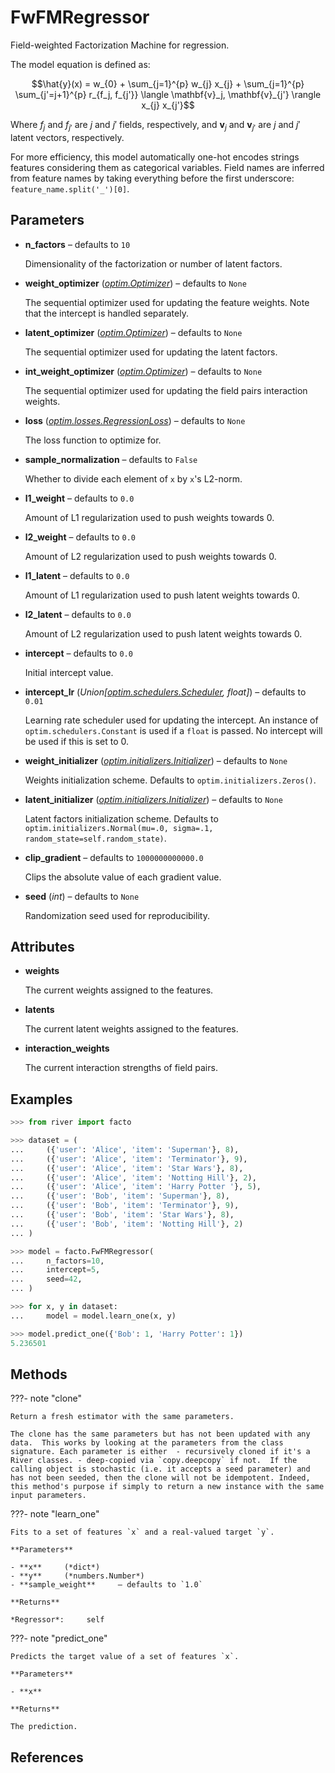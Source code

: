 # FwFMRegressor

Field-weighted Factorization Machine for regression.

The model equation is defined as: 

$$\hat{y}(x) = w_{0} + \sum_{j=1}^{p} w_{j} x_{j}  + \sum_{j=1}^{p} \sum_{j'=j+1}^{p} r_{f_j, f_{j'}} \langle \mathbf{v}_j, \mathbf{v}_{j'} \rangle x_{j} x_{j'}$$ 

Where $f_j$ and $f_{j'}$ are $j$ and $j'$ fields, respectively, and $\mathbf{v}_j$ and $\mathbf{v}_{j'}$ are $j$ and $j'$ latent vectors, respectively. 

For more efficiency, this model automatically one-hot encodes strings features considering them as categorical variables. Field names are inferred from feature names by taking everything before the first underscore: `feature_name.split('_')[0]`.

## Parameters

- **n_factors** – defaults to `10`

    Dimensionality of the factorization or number of latent factors.

- **weight_optimizer** (*[optim.Optimizer](../../optim/Optimizer)*) – defaults to `None`

    The sequential optimizer used for updating the feature weights. Note that the intercept is handled separately.

- **latent_optimizer** (*[optim.Optimizer](../../optim/Optimizer)*) – defaults to `None`

    The sequential optimizer used for updating the latent factors.

- **int_weight_optimizer** (*[optim.Optimizer](../../optim/Optimizer)*) – defaults to `None`

    The sequential optimizer used for updating the field pairs interaction weights.

- **loss** (*[optim.losses.RegressionLoss](../../optim/losses/RegressionLoss)*) – defaults to `None`

    The loss function to optimize for.

- **sample_normalization** – defaults to `False`

    Whether to divide each element of `x` by `x`'s L2-norm.

- **l1_weight** – defaults to `0.0`

    Amount of L1 regularization used to push weights towards 0.

- **l2_weight** – defaults to `0.0`

    Amount of L2 regularization used to push weights towards 0.

- **l1_latent** – defaults to `0.0`

    Amount of L1 regularization used to push latent weights towards 0.

- **l2_latent** – defaults to `0.0`

    Amount of L2 regularization used to push latent weights towards 0.

- **intercept** – defaults to `0.0`

    Initial intercept value.

- **intercept_lr** (*Union[[optim.schedulers.Scheduler](../../optim/schedulers/Scheduler), float]*) – defaults to `0.01`

    Learning rate scheduler used for updating the intercept. An instance of `optim.schedulers.Constant` is used if a `float` is passed. No intercept will be used if this is set to 0.

- **weight_initializer** (*[optim.initializers.Initializer](../../optim/initializers/Initializer)*) – defaults to `None`

    Weights initialization scheme. Defaults to `optim.initializers.Zeros()`.

- **latent_initializer** (*[optim.initializers.Initializer](../../optim/initializers/Initializer)*) – defaults to `None`

    Latent factors initialization scheme. Defaults to `optim.initializers.Normal(mu=.0, sigma=.1, random_state=self.random_state)`.

- **clip_gradient** – defaults to `1000000000000.0`

    Clips the absolute value of each gradient value.

- **seed** (*int*) – defaults to `None`

    Randomization seed used for reproducibility.


## Attributes

- **weights**

    The current weights assigned to the features.

- **latents**

    The current latent weights assigned to the features.

- **interaction_weights**

    The current interaction strengths of field pairs.


## Examples

```python
>>> from river import facto

>>> dataset = (
...     ({'user': 'Alice', 'item': 'Superman'}, 8),
...     ({'user': 'Alice', 'item': 'Terminator'}, 9),
...     ({'user': 'Alice', 'item': 'Star Wars'}, 8),
...     ({'user': 'Alice', 'item': 'Notting Hill'}, 2),
...     ({'user': 'Alice', 'item': 'Harry Potter '}, 5),
...     ({'user': 'Bob', 'item': 'Superman'}, 8),
...     ({'user': 'Bob', 'item': 'Terminator'}, 9),
...     ({'user': 'Bob', 'item': 'Star Wars'}, 8),
...     ({'user': 'Bob', 'item': 'Notting Hill'}, 2)
... )

>>> model = facto.FwFMRegressor(
...     n_factors=10,
...     intercept=5,
...     seed=42,
... )

>>> for x, y in dataset:
...     model = model.learn_one(x, y)

>>> model.predict_one({'Bob': 1, 'Harry Potter': 1})
5.236501
```

## Methods

???- note "clone"

    Return a fresh estimator with the same parameters.

    The clone has the same parameters but has not been updated with any data.  This works by looking at the parameters from the class signature. Each parameter is either  - recursively cloned if it's a River classes. - deep-copied via `copy.deepcopy` if not.  If the calling object is stochastic (i.e. it accepts a seed parameter) and has not been seeded, then the clone will not be idempotent. Indeed, this method's purpose if simply to return a new instance with the same input parameters.

    
???- note "learn_one"

    Fits to a set of features `x` and a real-valued target `y`.

    **Parameters**

    - **x**     (*dict*)    
    - **y**     (*numbers.Number*)    
    - **sample_weight**     – defaults to `1.0`    
    
    **Returns**

    *Regressor*:     self
    
???- note "predict_one"

    Predicts the target value of a set of features `x`.

    **Parameters**

    - **x**    
    
    **Returns**

    The prediction.
    
## References

[^1]: [Junwei Pan, Jian Xu, Alfonso Lobos Ruiz, Wenliang Zhao, Shengjun Pan, Yu Sun, and Quan Lu, 2018, April. Field-weighted Factorization Machines for Click-Through Rate Prediction in Display Advertising. In Proceedings of the 2018 World Wide Web Conference on World Wide Web. International World Wide Web Conferences Steering Committee, (pp. 1349–1357).](https://arxiv.org/abs/1806.03514)

